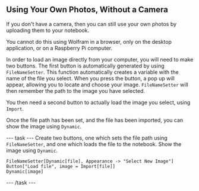 ## Using Your Own Photos, Without a Camera

If you don't have a camera, then you can still use your own photos by uploading them to your notebook.

You cannot do this using Wolfram in a browser, only on the desktop application, or on a Raspberry Pi computer.

In order to load an image directly from your computer, you will need to make two buttons. The first button is automatically generated by using `FileNameSetter`. This function automatically creates a variable with the name of the file you select. When you press the button, a pop up will appear, allowing you to locate and choose your image. `FileNameSetter` will then remember the path to the image you have selected.

You then need a second button to actually load the image you select, using `Import`.

Once the file path has been set, and the file has been imported, you can show the image using `Dynamic`.

--- task ---
Create two buttons, one which sets the file path using `FileNameSetter`, and one which loads the file to the notebook.
Show the image using `Dynamic`.

```
FileNameSetter[Dynamic[file], Appearance -> "Select New Image"]
Button["Load file", image = Import[file]]
Dynamic[image]
```
--- /task ---
